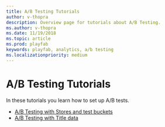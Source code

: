 ```yaml
---
title: A/B Testing Tutorials
author: v-thopra
description: Overview page for tutorials about A/B Testing.
ms.author: v-thopra
ms.date: 11/19/2018
ms.topic: article
ms.prod: playfab
keywords: playfab, analytics, a/b testing
ms.localizationpriority: medium
---
```


# A/B Testing Tutorials

In these tutorials you learn how to set up A/B tests.

- [A/B Testing with Stores and test buckets](ab-testing-with-stores-and-test-buckets.md)
- [A/B Testing with Title data](ab-testing-with-title-data.md)
